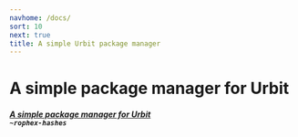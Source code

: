 ```yaml
---
navhome: /docs/
sort: 10
next: true
title: A simple Urbit package manager
---
```


# A simple package manager for Urbit

<div>

<h5><a href="https://github.com/asssaf/urbit-package">A simple package manager for Urbit</a>
<br />
<code>~rophex-hashes</code></h5>

</div>
